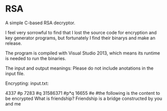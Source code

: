 # RSA
A simple C-based RSA decryptor.

I feel very sorrowful to find that I lost the source code for encryption and key generator programs, but fortunately I find their binarys and make an release.

The program is compiled with Visual Studio 2013, which means its runtime is needed to run the binaries.

The input and output meanings:
Please do not include anotations in the input file.

Encrypting:
input.txt:

4337      #p
7283      #q
31586371  #p*q
16655     #e
#the following is the content to be encrypted
What is friendship? Friendship is a bridge constructed by you and me
